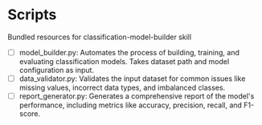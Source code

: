 # Scripts

Bundled resources for classification-model-builder skill

- [ ] model_builder.py: Automates the process of building, training, and evaluating classification models. Takes dataset path and model configuration as input.
- [ ] data_validator.py: Validates the input dataset for common issues like missing values, incorrect data types, and imbalanced classes.
- [ ] report_generator.py: Generates a comprehensive report of the model's performance, including metrics like accuracy, precision, recall, and F1-score.
